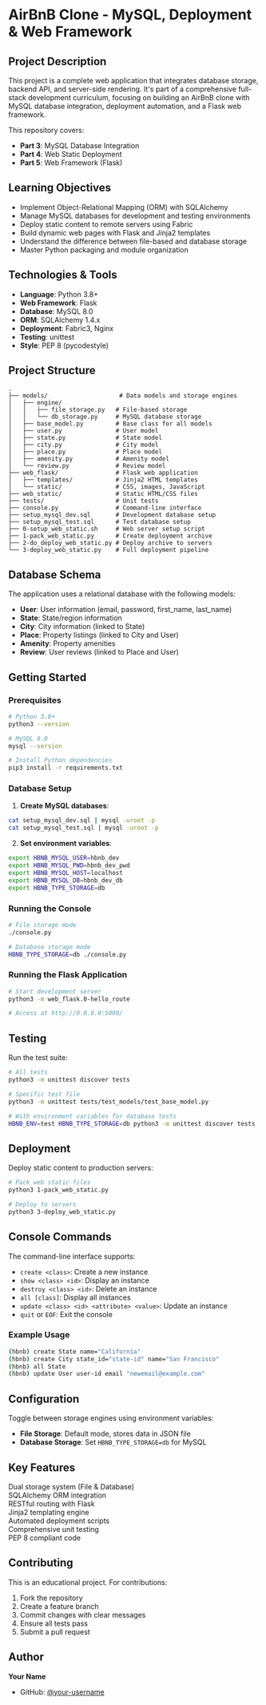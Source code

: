 # AirBnB Clone - MySQL, Deployment & Web Framework

## Project Description

This project is a complete web application that integrates database storage, backend API, and server-side rendering. It's part of a comprehensive full-stack development curriculum, focusing on building an AirBnB clone with MySQL database integration, deployment automation, and a Flask web framework.

This repository covers:
- **Part 3**: MySQL Database Integration
- **Part 4**: Web Static Deployment
- **Part 5**: Web Framework (Flask)

##  Learning Objectives

- Implement Object-Relational Mapping (ORM) with SQLAlchemy
- Manage MySQL databases for development and testing environments
- Deploy static content to remote servers using Fabric
- Build dynamic web pages with Flask and Jinja2 templates
- Understand the difference between file-based and database storage
- Master Python packaging and module organization

##  Technologies & Tools

- **Language**: Python 3.8+
- **Web Framework**: Flask
- **Database**: MySQL 8.0
- **ORM**: SQLAlchemy 1.4.x
- **Deployment**: Fabric3, Nginx
- **Testing**: unittest
- **Style**: PEP 8 (pycodestyle)

##  Project Structure

```
.
├── models/                    # Data models and storage engines
│   ├── engine/
│   │   ├── file_storage.py   # File-based storage
│   │   └── db_storage.py     # MySQL database storage
│   ├── base_model.py         # Base class for all models
│   ├── user.py               # User model
│   ├── state.py              # State model
│   ├── city.py               # City model
│   ├── place.py              # Place model
│   ├── amenity.py            # Amenity model
│   └── review.py             # Review model
├── web_flask/                # Flask web application
│   ├── templates/            # Jinja2 HTML templates
│   └── static/               # CSS, images, JavaScript
├── web_static/               # Static HTML/CSS files
├── tests/                    # Unit tests
├── console.py                # Command-line interface
├── setup_mysql_dev.sql       # Development database setup
├── setup_mysql_test.sql      # Test database setup
├── 0-setup_web_static.sh     # Web server setup script
├── 1-pack_web_static.py      # Create deployment archive
├── 2-do_deploy_web_static.py # Deploy archive to servers
└── 3-deploy_web_static.py    # Full deployment pipeline
```

##  Database Schema

The application uses a relational database with the following models:

- **User**: User information (email, password, first_name, last_name)
- **State**: State/region information
- **City**: City information (linked to State)
- **Place**: Property listings (linked to City and User)
- **Amenity**: Property amenities
- **Review**: User reviews (linked to Place and User)

##  Getting Started

### Prerequisites

```bash
# Python 3.8+
python3 --version

# MySQL 8.0
mysql --version

# Install Python dependencies
pip3 install -r requirements.txt
```

### Database Setup

1. **Create MySQL databases**:
```bash
cat setup_mysql_dev.sql | mysql -uroot -p
cat setup_mysql_test.sql | mysql -uroot -p
```

2. **Set environment variables**:
```bash
export HBNB_MYSQL_USER=hbnb_dev
export HBNB_MYSQL_PWD=hbnb_dev_pwd
export HBNB_MYSQL_HOST=localhost
export HBNB_MYSQL_DB=hbnb_dev_db
export HBNB_TYPE_STORAGE=db
```

### Running the Console

```bash
# File storage mode
./console.py

# Database storage mode
HBNB_TYPE_STORAGE=db ./console.py
```

### Running the Flask Application

```bash
# Start development server
python3 -m web_flask.0-hello_route

# Access at http://0.0.0.0:5000/
```

##  Testing

Run the test suite:

```bash
# All tests
python3 -m unittest discover tests

# Specific test file
python3 -m unittest tests/test_models/test_base_model.py

# With environment variables for database tests
HBNB_ENV=test HBNB_TYPE_STORAGE=db python3 -m unittest discover tests
```

##  Deployment

Deploy static content to production servers:

```bash
# Pack web static files
python3 1-pack_web_static.py

# Deploy to servers
python3 3-deploy_web_static.py
```

##  Console Commands

The command-line interface supports:

- `create <class>`: Create a new instance
- `show <class> <id>`: Display an instance
- `destroy <class> <id>`: Delete an instance
- `all [class]`: Display all instances
- `update <class> <id> <attribute> <value>`: Update an instance
- `quit` or `EOF`: Exit the console

### Example Usage

```bash
(hbnb) create State name="California"
(hbnb) create City state_id="state-id" name="San Francisco"
(hbnb) all State
(hbnb) update User user-id email "newemail@example.com"
```

##  Configuration

Toggle between storage engines using environment variables:

- **File Storage**: Default mode, stores data in JSON file
- **Database Storage**: Set `HBNB_TYPE_STORAGE=db` for MySQL

##  Key Features

 Dual storage system (File & Database)  
 SQLAlchemy ORM integration  
 RESTful routing with Flask  
 Jinja2 templating engine  
 Automated deployment scripts  
 Comprehensive unit testing  
 PEP 8 compliant code  

##  Contributing

This is an educational project. For contributions:

1. Fork the repository
2. Create a feature branch
3. Commit changes with clear messages
4. Ensure all tests pass
5. Submit a pull request


##  Author

**Your Name**
- GitHub: [@your-username](https://github.com/your-username)
  
